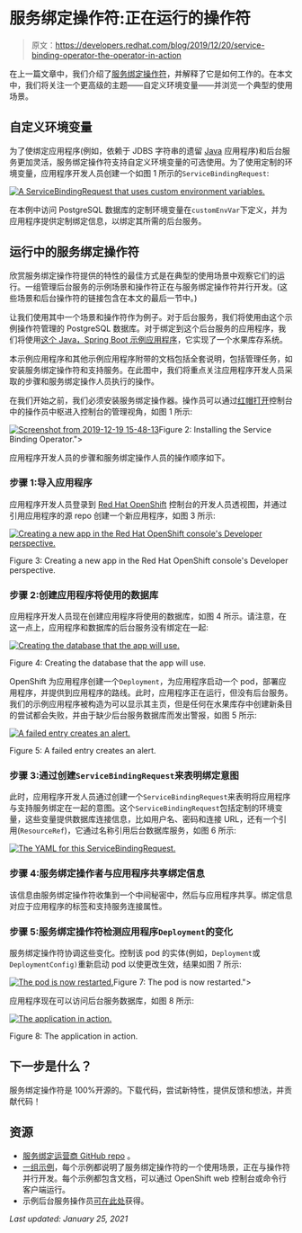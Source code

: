 # 服务绑定操作符:正在运行的操作符

> 原文：<https://developers.redhat.com/blog/2019/12/20/service-binding-operator-the-operator-in-action>

在上一篇文章中，我们介绍了[服务绑定操作符](https://github.com/redhat-developer/service-binding-operator)，并解释了它是如何工作的。在本文中，我们将关注一个更高级的主题——自定义环境变量——并浏览一个典型的使用场景。

## 自定义环境变量

为了使绑定应用程序(例如，依赖于 JDBS 字符串的遗留 [Java](https://developers.redhat.com/developer-tools/java) 应用程序)和后台服务更加灵活，服务绑定操作符支持自定义环境变量的可选使用。为了使用定制的环境变量，应用程序开发人员创建一个如图 1 所示的`ServiceBindingRequest`:

[![A ServiceBindingRequest that uses custom environment variables.](img/2195113daf7d5fd345d24887a414e292.png "img_5ddf553f8120c")](/sites/default/files/blog/2019/11/img_5ddf553f8120c.png)

在本例中访问 PostgreSQL 数据库的定制环境变量在`customEnvVar`下定义，并为应用程序提供定制绑定信息，以绑定其所需的后台服务。

## 运行中的服务绑定操作符

欣赏服务绑定操作符提供的特性的最佳方式是在典型的使用场景中观察它们的运行。一组管理后台服务的示例场景和操作符正在与服务绑定操作符并行开发。(这些场景和后台操作符的链接包含在本文的最后一节中。)

让我们使用其中一个场景和操作符作为例子。对于后台服务，我们将使用由这个示例操作符管理的 PostgreSQL 数据库。对于绑定到这个后台服务的应用程序，我们将使用[这个 Java，Spring Boot 示例应用程序](https://github.com/redhat-developer/service-binding-operator/tree/master/examples/nodejs_postgresql)，它实现了一个水果库存系统。

本示例应用程序和其他示例应用程序附带的文档包括全套说明，包括管理任务，如安装服务绑定操作符和支持服务。在此图中，我们将重点关注应用程序开发人员采取的步骤和服务绑定操作人员执行的操作。

在我们开始之前，我们必须安装服务绑定操作器。操作员可以通过[红帽打开](http://developers.redhat.com/openshift/)控制台中的操作员中枢进入控制台的管理视角，如图 1 所示:

[![](img/4a913a812ba332fffca47346601972ba.png "Screenshot from 2019-12-19 15-48-13")](/sites/default/files/blog/2019/12/Screenshot-from-2019-12-19-15-48-13.png)Figure 2: Installing the Service Binding Operator.">

应用程序开发人员的步骤和服务绑定操作人员的操作顺序如下。

### 步骤 1:导入应用程序

应用程序开发人员登录到 [Red Hat OpenShift](http://developers.redhat.com/openshift/) 控制台的开发人员透视图，并通过引用应用程序的源 repo 创建一个新应用程序，如图 3 所示:

[![Creating a new app in the Red Hat OpenShift console's Developer perspective.](img/2c45c86dadab4f782976a03c7e4ffdf5.png "img_5ddf56e6e18f9")](/sites/default/files/blog/2019/11/img_5ddf56e6e18f9.png)

Figure 3: Creating a new app in the Red Hat OpenShift console's Developer perspective.

### 步骤 2:创建应用程序将使用的数据库

应用程序开发人员现在创建应用程序将使用的数据库，如图 4 所示。请注意，在这一点上，应用程序和数据库的后台服务没有绑定在一起:

[![Creating the database that the app will use.](img/059353a7e10d8d1648908dcfaddae398.png "img_5ddf55c0196e7")](/sites/default/files/blog/2019/11/img_5ddf55c0196e7.png)

Figure 4: Creating the database that the app will use.

OpenShift 为应用程序创建一个`Deployment`，为应用程序启动一个 pod，部署应用程序，并提供到应用程序的路线。此时，应用程序正在运行，但没有后台服务。我们的示例应用程序被构造为可以显示其主页，但是任何在水果库存中创建新条目的尝试都会失败，并由于缺少后台服务数据库而发出警报，如图 5 所示:

[![A failed entry creates an alert.](img/41ecc1231934d46bd3e061627433b07e.png "img_5ddf55f1104de")](/sites/default/files/blog/2019/11/img_5ddf55f1104de.png)

Figure 5: A failed entry creates an alert.

### 步骤 3:通过创建`ServiceBindingRequest`来表明绑定意图

此时，应用程序开发人员通过创建一个`ServiceBindingRequest`来表明将应用程序与支持服务绑定在一起的意图。这个`ServiceBindingRequest`包括定制的环境变量，这些变量提供数据库连接信息，比如用户名、密码和连接 URL，还有一个引用(`ResourceRef`)，它通过名称引用后台数据库服务，如图 6 所示:

[![The YAML for this ServiceBindingRequest.](img/6cc2f0a1441c6c7f2a682312e3404f04.png "img_5ddf561319c7b")](/sites/default/files/blog/2019/11/img_5ddf561319c7b.png)

### 步骤 4:服务绑定操作者与应用程序共享绑定信息

该信息由服务绑定操作符收集到一个中间秘密中，然后与应用程序共享。绑定信息对应于应用程序的标签和支持服务连接属性。

### 步骤 5:服务绑定操作符检测应用程序`Deployment`的变化

服务绑定操作符协调这些变化。控制该 pod 的实体(例如，`Deployment`或`DeploymentConfig)`重新启动 pod 以使更改生效，结果如图 7 所示:

[![The pod is now restarted.](img/4360bdf228dc706edd38a1d5570e3ff2.png "img_5ddf564fbe560")](/sites/default/files/blog/2019/11/img_5ddf564fbe560.png)Figure 7: The pod is now restarted.">

应用程序现在可以访问后台服务数据库，如图 8 所示:

[![The application in action.](img/1ad0fed467f20916a02d18164446eac1.png "img_5ddf568762345")](/sites/default/files/blog/2019/11/img_5ddf568762345.png)

Figure 8: The application in action.

## 下一步是什么？

服务绑定操作符是 100%开源的。下载代码，尝试新特性，提供反馈和想法，并贡献代码！

## 资源

*   [服务绑定运营商 GitHub repo](https://github.com/redhat-developer/service-binding-operator) 。
*   [一组示例](https://github.com/redhat-developer/service-binding-operator/blob/master/README.md#example-scenarios)，每个示例都说明了服务绑定操作符的一个使用场景，正在与操作符并行开发。每个示例都包含文档，可以通过 OpenShift web 控制台或命令行客户端运行。
*   示例后台服务操作员[可在此处](https://github.com/operator-backing-service-samples)获得。

*Last updated: January 25, 2021*